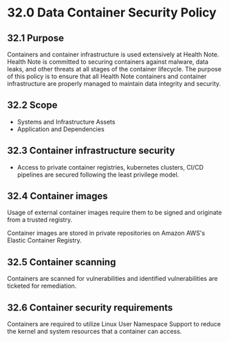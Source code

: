 # 32.0 Data Container Security Policy 

## 32.1 Purpose

Containers and container infrastructure is used extensively at Health Note.   Health Note is committed to securing containers against malware, data leaks, and other threats at all stages of the container lifecycle. The purpose of this policy is to ensure that all Health Note containers and container infrastructure are properly managed to maintain data integrity and security. 

## 32.2 Scope

- Systems and Infrastructure Assets
- Application and Dependencies

## 32.3 Container infrastructure security

- Access to private container registries, kubernetes clusters, CI/CD pipelines are secured following the least privilege model.

## 32.4 Container images

Usage of external container images require them to be signed and originate from a trusted registry.

Container images are stored in private repositories on Amazon AWS's Elastic Container Registry.

## 32.5 Container scanning

Containers are scanned for vulnerabilities and identified vulnerabilities are ticketed for remediation.
 

## 32.6 Container security requirements

 Containers are required to utilize Linux User Namespace Support to reduce the kernel and system resources that a container can access.
